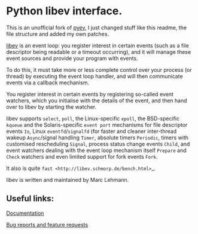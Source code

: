 # Python libev interface.

This is an unofficial fork of [pyev](http://pyev.googlecode.com/), I
just changed stuff like this readme, the file structure and added my
own patches.

[libev](http://software.schmorp.de/pkg/libev) is an event loop: you register interest in certain events (such
as a file descriptor being readable or a timeout occurring), and it
will manage these event sources and provide your program with events.

To do this, it must take more or less complete control over your
process (or thread) by executing the event loop handler, and will then
communicate events via a callback mechanism.

You register interest in certain events by registering so-called event
watchers, which you initialise with the details of the event, and then
hand over to libev by starting the watcher.


libev supports `select`, `poll`, the Linux-specific `epoll`, the
BSD-specific `kqueue` and the Solaris-specific `event port` mechanisms
for file descriptor events `Io`, Linux `eventfd`/`signalfd` (for
faster and cleaner inter-thread wakeup `Async`/signal handling
`Timer`, absolute timers `Periodic`, timers with customised
rescheduling `Signal`, process status change events `Child`, and event
watchers dealing with the event loop mechanism itself `Prepare` and
`Check` watchers and even limited support for fork events
`Fork`.

It also is quite `fast <http://libev.schmorp.de/bench.html>`_.

libev is written and maintained by Marc Lehmann.

## Useful links:

[Documentation](http://pythonhosted.org/pyev/)

[Bug reports and feature requests](http://code.google.com/p/pyev/issues/list)

